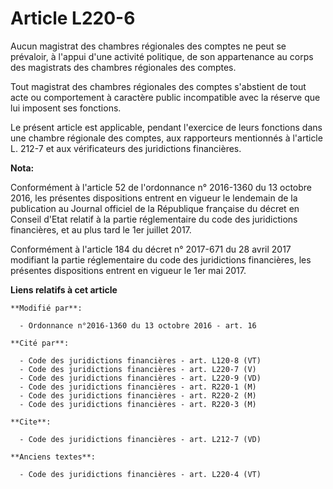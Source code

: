 # Article L220-6

Aucun magistrat des chambres régionales des comptes ne peut se prévaloir, à l'appui d'une activité politique, de son
appartenance au corps des magistrats des chambres régionales des comptes. 

Tout magistrat des chambres régionales des comptes s'abstient de tout acte ou comportement à caractère public incompatible
avec la réserve que lui imposent ses fonctions. 

Le présent article est applicable, pendant l'exercice de leurs fonctions dans une chambre régionale des comptes, aux
rapporteurs mentionnés à l'article L. 212-7 et aux vérificateurs des juridictions financières.

**Nota:**

Conformément à l'article 52 de l'ordonnance n° 2016-1360 du 13 octobre 2016, les présentes dispositions entrent en vigueur le
lendemain de la publication au Journal officiel de la République française du décret en Conseil d'Etat relatif à la partie
réglementaire du code des juridictions financières, et au plus tard le 1er juillet 2017.

Conformément à l'article 184 du décret n° 2017-671 du 28 avril 2017 modifiant la partie réglementaire du code des
juridictions financières, les présentes dispositions entrent en vigueur le 1er mai 2017.

**Liens relatifs à cet article**

	**Modifié par**:

	  - Ordonnance n°2016-1360 du 13 octobre 2016 - art. 16

	**Cité par**:

	  - Code des juridictions financières - art. L120-8 (VT)
	  - Code des juridictions financières - art. L220-7 (V)
	  - Code des juridictions financières - art. L220-9 (VD)
	  - Code des juridictions financières - art. R220-1 (M)
	  - Code des juridictions financières - art. R220-2 (M)
	  - Code des juridictions financières - art. R220-3 (M)

	**Cite**:

	  - Code des juridictions financières - art. L212-7 (VD)

	**Anciens textes**:

	  - Code des juridictions financières - art. L220-4 (VT)
